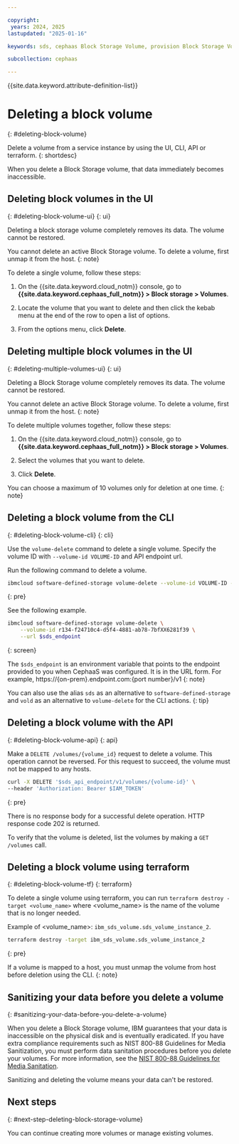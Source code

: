 ```yaml
---

copyright:
 years: 2024, 2025
lastupdated: "2025-01-16"

keywords: sds, cephaas Block Storage Volume, provision Block Storage Volume for cephaas,

subcollection: cephaas

---
```


{{site.data.keyword.attribute-definition-list}}

# Deleting a block volume
{: #deleting-block-volume}

Delete a volume from a service instance by using the UI, CLI, API or terraform.
{: shortdesc}

When you delete a Block Storage volume, that data immediately becomes inaccessible.


## Deleting block volumes in the UI
{: #deleting-block-volume-ui}
{: ui}

Deleting a block storage volume completely removes its data. The volume cannot be restored.

You cannot delete an active Block Storage volume. To delete a volume, first unmap it from the host.
{: note}

To delete a single volume, follow these steps:

1. On the {{site.data.keyword.cloud_notm}} console, go to **{{site.data.keyword.cephaas_full_notm}} > Block storage > Volumes**.

2. Locate the volume that you want to delete and then click the kebab menu at the end of the row to open a list of options.

3. From the options menu, click **Delete**.


## Deleting multiple block volumes in the UI
{: #deleting-multiple-volumes-ui}
{: ui}

Deleting a Block Storage volume completely removes its data. The volume cannot be restored.

You cannot delete an active Block Storage volume. To delete a volume, first unmap it from the host.
{: note}

To delete multiple volumes together, follow these steps:

1. On the {{site.data.keyword.cloud_notm}} console, go to **{{site.data.keyword.cephaas_full_notm}} > Block storage > Volumes**.

2. Select the volumes that you want to delete.

3. Click **Delete**.

You can choose a maximum of 10 volumes only for deletion at one time.
{: note}

## Deleting a block volume from the CLI
{: #deleting-block-volume-cli}
{: cli}

Use the `volume-delete` command to delete a single volume. Specify the volume ID with `--volume-id VOLUME-ID` and API endpoint url.

Run the following command to delete a volume.

```sh
ibmcloud software-defined-storage volume-delete --volume-id VOLUME-ID --url string
```
{: pre}

See the following example.

```sh
ibmcloud software-defined-storage volume-delete \
    --volume-id r134-f24710c4-d5f4-4881-ab78-7bfXX6281f39 \
    --url $sds_endpoint
```
{: screen}

The `$sds_endpoint` is an environment variable that points to the endpoint provided to you when CephaaS was configured. It is in the URL form. For example, https://{on-prem}.endpoint.com:{port number}/v1
{: note}

You can also use the alias `sds` as an alternative to `software-defined-storage` and `vold` as an alternative to `volume-delete` for the CLI actions.
{: tip}

## Deleting a block volume with the API
{: #deleting-block-volume-api}
{: api}

Make a `DELETE /volumes/{volume_id}` request to delete a volume. This operation cannot be reversed. For this request to succeed, the volume must not be mapped to any hosts.

```sh
curl -X DELETE '$sds_api_endpoint/v1/volumes/{volume-id}' \
--header 'Authorization: Bearer $IAM_TOKEN'

```
{: pre}

There is no response body for a successful delete operation. HTTP response code 202 is returned.


To verify that the volume is deleted, list the volumes by making a `GET /volumes` call.

## Deleting a block volume using terraform
{: #deleting-block-volume-tf}
{: terraform}

To delete a single volume using terraform, you can run `terraform destroy -target <volume_name>` where <volume_name> is the name of the volume that is no longer needed.

Example of <volume_name>: `ibm_sds_volume.sds_volume_instance_2`.

```sh
terraform destroy -target ibm_sds_volume.sds_volume_instance_2
```
{: pre}

If a volume is mapped to a host, you must unmap the volume from host before deletion using the CLI.
{: note}





## Sanitizing your data before you delete a volume
{: #sanitizing-your-data-before-you-delete-a-volume}

When you delete a Block Storage volume, IBM guarantees that your data is inaccessible on the physical disk and is eventually eradicated. If you have extra compliance requirements such as NIST 800-88 Guidelines for Media Sanitization, you must perform data sanitation procedures before you delete your volumes. For more information, see the [NIST 800-88 Guidelines for Media Sanitation](https://csrc.nist.gov/pubs/sp/800/88/r1/final).

Sanitizing and deleting the volume means your data can't be restored.



## Next steps
{: #next-step-deleting-block-storage-volume}

You can continue creating more volumes or manage existing volumes.
